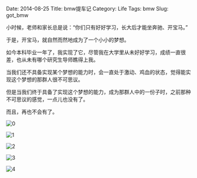 Date: 2014-08-25
Title: bmw提车记
Category: Life
Tags: bmw
Slug: got_bmw

小时候，老师和家长总是说：“你们只有好好学习，长大后才能坐奔驰、开宝马。”

于是，开宝马，就自然而然地成为了一个小小的梦想。

如今本科毕业一年了，我实现了它，尽管我在大学里从未好好学习，成绩一直很差，也从未有哪个研究生导师瞧得上我。

当我们还不具备实现某个梦想的能力时，会一直处于激动、鸡血的状态，觉得能实现这个梦想的那群人很不可思议。

但是当我们终于具备了实现这个梦想的能力，成为那群人中的一份子时，之前那种不可思议的感觉，一点儿也没有了。

而且，再也不会有了。

![0](https://lh4.googleusercontent.com/-DY5Bl_kQv-0/U_tFrAE4moI/AAAAAAAAAjE/AQPeOHISp7M/s640/1.JPG)

![1](https://lh5.googleusercontent.com/-jLa8XebtecM/U_tFr_3S31I/AAAAAAAAAjQ/rhqyyd0LqOE/s640/2.JPG)

![2](https://lh6.googleusercontent.com/-SSjx1mMbdmA/U_tFr2jft0I/AAAAAAAAAjU/JoR6t2voIhE/s640/3.JPG)

![3](https://lh3.googleusercontent.com/-8R6Gl6uiY1g/U_tFu4AMCxI/AAAAAAAAAjc/ZRnzCzby8tk/s640/4.JPG)

![4](https://lh3.googleusercontent.com/-db76lGs-1F0/U_tFwM1XN7I/AAAAAAAAAjk/MD8RzavcxFY/s512/5.jpg)